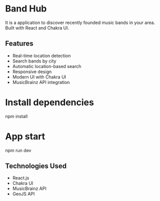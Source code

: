 # Band Hub

It is a application to discover recently founded music bands in your area. Built with React and Chakra UI.

## Features

-  Real-time location detection
-  Search bands by city
-  Automatic location-based search
-  Responsive design
-  Modern UI with Chakra UI
-  MusicBrainz API integration

# Install dependencies
npm install

# App start
npm run dev

## Technologies Used

- React.js
- Chakra UI
- MusicBrainz API
- GeoJS API